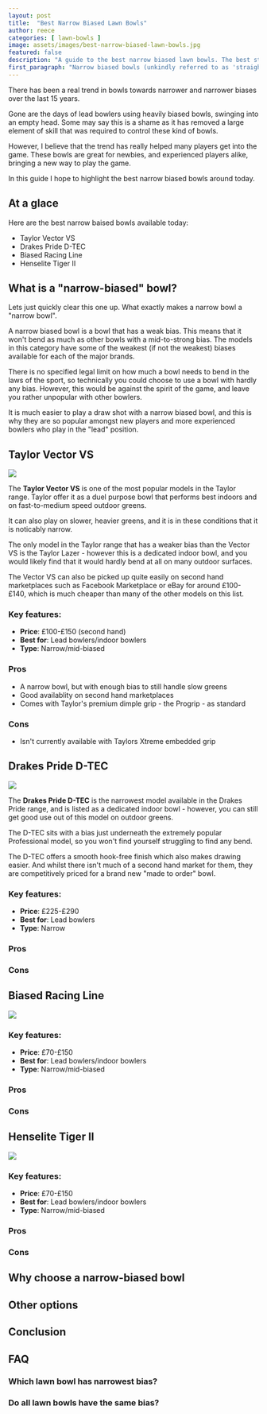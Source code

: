 ```yaml
---
layout: post
title:  "Best Narrow Biased Lawn Bowls"
author: reece
categories: [ lawn-bowls ]
image: assets/images/best-narrow-biased-lawn-bowls.jpg
featured: false
description: "A guide to the best narrow biased lawn bowls. The best straight lawn bowls."
first_paragraph: "Narrow biased bowls (unkindly referred to as 'straight' bowls) are very popular with many a club bowler. Their narrow bias helps with many of the core techniques required to be a good lawn bowler. In this guide I'll run through the best narrow biased bowls available today."
---
```


There has been a real trend in bowls towards narrower and narrower biases over the last 15 years. 

Gone are the days of lead bowlers using heavily biased bowls, swinging into an empty head. Some may say this is a shame as it has removed a large element of skill that was required to control these kind of bowls.

However, I believe that the trend has really helped many players get into the game. These bowls are great for newbies, and experienced players alike, bringing a new way to play the game.

In this guide I hope to highlight the best narrow biased bowls around today.

## At a glace

Here are the best narrow baised bowls available today:

* Taylor Vector VS
* Drakes Pride D-TEC
* Biased Racing Line
* Henselite Tiger II

## What is a "narrow-biased" bowl?

Lets just quickly clear this one up. What exactly makes a narrow bowl a "narrow bowl".

A narrow biased bowl is a bowl that has a weak bias. This means that it won't bend as much as other bowls with a mid-to-strong bias. The models in this category have some of the weakest (if not the weakest) biases available for each of the major brands.

There is no specified legal limit on how much a bowl needs to bend in the laws of the sport, so technically you could choose to use a bowl with hardly any bias. However, this would be against the spirit of the game, and leave you rather unpopular with other bowlers.

It is much easier to play a draw shot with a narrow biased bowl, and this is why they are so popular amongst new players and more experienced bowlers who play in the "lead" position.

## Taylor Vector VS

<img src="/assets/images/taylor-vector-vs-bowls.jpg" />

The **Taylor Vector VS** is one of the most popular models in the Taylor range. Taylor offer it as a duel purpose bowl that performs best indoors and on fast-to-medium speed outdoor greens.

It can also play on slower, heavier greens, and it is in these conditions that it is noticably narrow.

The only model in the Taylor range that has a weaker bias than the Vector VS is the Taylor Lazer - however this is a dedicated indoor bowl, and you would likely find that it would hardly bend at all on many outdoor surfaces.

The Vector VS can also be picked up quite easily on second hand marketplaces such as Facebook Marketplace or eBay for around £100-£140, which is much cheaper than many of the other models on this list.

### Key features:

- **Price**: £100-£150 (second hand)
- **Best for**: Lead bowlers/indoor bowlers
- **Type**: Narrow/mid-biased

### Pros

- A narrow bowl, but with enough bias to still handle slow greens
- Good availablity on second hand marketplaces
- Comes with Taylor's premium dimple grip - the Progrip - as standard

### Cons

- Isn't currently available with Taylors Xtreme embedded grip


## Drakes Pride D-TEC

<img src="/assets/images/drakes-pride-d-tec.jpg" />

The **Drakes Pride D-TEC** is the narrowest model available in the Drakes Pride range, and is listed as a dedicated indoor bowl - however, you can still get good use out of this model on outdoor greens.

The D-TEC sits with a bias just underneath the extremely popular Professional model, so you won't find yourself struggling to find any bend.

The D-TEC offers a smooth hook-free finish which also makes drawing easier. And whilst there isn't much of a second hand market for them, they are competitively priced for a brand new "made to order" bowl.

### Key features:

- **Price**: £225-£290
- **Best for**: Lead bowlers
- **Type**: Narrow

### Pros



### Cons



## Biased Racing Line

<img src="/assets/images/biased-bowls-racing-line.jpg" />



### Key features:

- **Price**: £70-£150
- **Best for**: Lead bowlers/indoor bowlers
- **Type**: Narrow/mid-biased

### Pros


### Cons


## Henselite Tiger II

<img src="/assets/images/henselite-tiger-ii.jpg" />



### Key features:

- **Price**: £70-£150
- **Best for**: Lead bowlers/indoor bowlers
- **Type**: Narrow/mid-biased

### Pros


### Cons


## Why choose a narrow-biased bowl

## Other options

## Conclusion

## FAQ

### Which lawn bowl has narrowest bias?

### Do all lawn bowls have the same bias?

